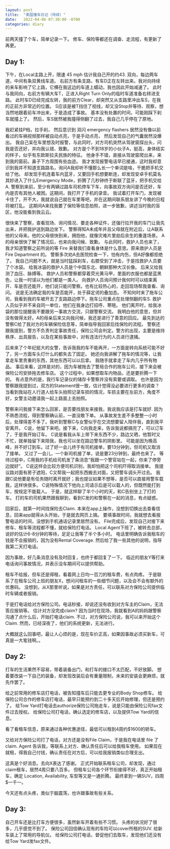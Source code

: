 ```yaml
---
layout: post
title:  "美国撞车日记（待续）"
date:   2022-04-06 07:30:00 -0700
categories: diary
---
```


前两天撞了个车，简单记录一下。
修车、保险等都还在调查、走流程，有更新了再更。

## Day 1:

下午，在Local主路上开，限速 45 mph 估计我自己开的约43. 双向，每边两车道，中间有条双黄线车道。
右前方有条支路，有车D正在左转出来。我对向持续的来车影响了它上路，它横在我这边的车道上蠕动，我也因此开始减速了。
此时与我同向，右前方有辆大车T，正进入Right Turn Only的临时车道准备右转进支路。
此时车D已经完成左转，我的前方Clear，却突然又从支路里冲出车S，在我的正前方非常近的位置。
S应该是被T挡住了视线，却又没Stop并等待、观察，想当然地跟着前车冲出来，于是造成了事故。
基本没有处置的时间，可能刚踩下刹车就撞上了。
然后，车S居然被我撞得侧翻了过去，我自己几乎停在了原地。

我赶紧挂P档，拉手刹，
然后意识到 双闪 emergency flashers 居然没有像以前看过的车祸视频那样被自动点亮，于是手动点亮，
然后发现自己的气囊居然没爆出。
我自己呆在车里想及时报警，与此同时，对方司机突然从驾驶窗探出头，问我是否还好，并向我认错、致歉。
对方是个不到18岁的小伙子A，挺高，身体结实的样子，似乎有东欧斯拉夫民族的特征。
他身手不错，直接从驾驶窗爬出来，来到我的窗前。鼻子下方周围有些血迹。
我才发现报警电话早已接通，这时我却意识到我并不知道支路路名，询问A我却听不懂那么长一个单词是啥，干脆把手机交给了他。
却发现手机连着车内蓝牙，又要回手机想要断连，却发现安卓手机莫名其妙进入了什么Emergency Mode，折腾了几秒钟终于断联了蓝牙，把手机交给A.
警察到来前，至少有两辆过路车司机停车下车，向事故双方询问是否还好，车内是否有其他人被困。这期间，我打开了手机的录音。
我试着打开车门，发现被卡住了，开不大，我就说自己就在车里等吧，并在这期间联系朋友讲了今晚的日程将被打乱。
这期间A来找我要了保险等信息拍照，进一步致歉，讲述当时我的盲区，他没能看到我云云。

很快来了警察，查看现场、询问情况、要走各种证件，还强行拉开我的车门让我先出来，并把我护送到路边坐下。
警察得知A未成年并且父母就在附近后，让A联系他的父母来。他的父母很快到来，拥抱他，就像灾难片里劫后余生的重逢场景。
A的母亲很快了解了情况后，也来向我问候、致歉。
与此同时，救护人员也来了，我才知道警察之前所说的等 Fire 来替我们查看身体是什么意思。原来救护人员是 Fire Department 的。
警察多次劝A去医院检查一下，怕有内伤，但A好像都拒绝了。
我自己问题不大，就是当时猛踩刹车，右膝受到了冲击，于是找救护人员要了个冰袋。
给我冰袋的救护人员是个中国东北、朝鲜那种大汉长像。
后来又给我测了血压、脉搏等。
救护人员和警察都穿着荧光黄马甲，里面的衣服也都是蓝黑色，让我一时误以为他们都是一类人。
向救护人员询问预计我何时可以结束离开、车是否还能开，他们说只能问警察。也有比较热心的，走回现场帮我查看、询问。
说是无法确定我的车是否能开，处于薛定谔的叠加态。
不知何时来了拖车公司，我看到我的车被开去了支路路边停下。拖车公司重点在处理侧翻的车S.
救护人员似乎并不来自同一单位，他们在我身边打招呼、寒暄。
他们离开时，给我冰袋的那位提醒我不要跟另一事故方交流，只跟警察交流。
我明白他的意思，但并没有做得太好。A的母亲后来又向我问候，我还是进行了善意的回应。
最先到达的警察C给了我对方的车辆保险信息等，简单指导我回家后找保险的流程。
警察还跟我提到，警方不负责判定事故责任，保险公司会判定。警方的出现，主要是维持秩序、出具报告，以及在某些事故中，对有违法行为的人员进行逮捕。

后来来了个年纪挺大的女警，告诉我我的车不能再开，一方面是转向系统可能不好了，另一方面车头灯什么的都失去了固定。
她还向我讲解了拖车的情况等，让我拿走车里贵重的东西，其他东西可以以后拿。
我随手就拿走了车内几乎所有物品。
事后来看，这样是对的，因为车被拖去了警局合作的拖车公司，接下来会被保险公司安排拖去修车店。
这个过程中，如果想取车内物品，还是要折腾一下的。
有点意外的是，我行车记录仪的储存卡警察并没有索要或调取。
也许是因为警察跟我提到过，双方的Statement很一致，估计觉得没必要进行更多的调查？
当看到我站在人行道人给车头拍照记录车损的情况，车损主要在左前方，角度不好，女警主动邀请我一起上路面上去拍照。

警察来问我接下来怎么回家，是否要找朋友来接我，我说我应该是打车就好.
因为不熟悉流程，得到警察确认前，一直没敢下单。
从事故发生差不多整整一小时后，处理得差不多了。我听到警察C与女警似乎在交流想要留人陪伴我，直到我平安离开。
C说，他留下来吧。接下来，C向我走来，告诉我说都搞完了，可以订车了，于是我开始订车。
C说是看我从车上带下来东西不少，路边又晒，他暂时又不忙，就单独留下来陪我，我也可以坐在路边警车的阴影里。
可能是因为晚高峰，并不好订到车。过了好一会儿终于有司机接单，要13分钟到，但司机又取消了接单。
又过了一会儿，一个新司机接了单，说是要23分钟到，最终也来了。
等待过程中，C用我的手机给司机发了条消息“我跟一个警官站在一起，你来了停旁边就好”。
C说这样会比较方便司机识别，我却怕把这个司机吓得取消接单。
我提议路对面有房子遮阳，C又帮我一起把东西搬去对面，又把警车调头开过去。
我跟C说他要是有任务随时离开就好；我也提议如果不想等，是否可以直接用警车载我，这样快很多。
C说特殊情况下他向上司请示后是可以载人的，但既然能打到车，按规定不能载人。
于是，就这样聊了半个小时的天，和C告别坐上了打的车。
打的车的司机果然跟我聊到，看到C发的和警察在一起的消息，有点疑惑。

回家后，就第一时间找保险去Claim. 
本来在app上操作，没想到切换出去查看信息，回来app就得从头开始，于是就去网页上搞。
要填事故时间，我就想去看报警电话的时间，没想到手机通话记录里居然没有。
File完成后，发现自己对接下来修车、租车等流程都不懂，就给保险打电话。
Local Agent下班了，被转去总部，说好的估计6-8分钟的等待，足足让我等了半个多小时。
电话里明确告诉我租车的钱是不会报销的，因为没有Rental Coverage.
然后给了我一些其他的说明，指导我第二天打电话。

因为事故，好几条消息没有及时回复，也终于都回复了一下。
临近的朋友Y等打来电话询问事故情况，并表示没车期间可以提供帮助。

租车不给报，但车还是得租，看着网上日均一百刀的租车费，有点肉疼。
于是联系了在租车公司上班的朋友X，想问问租车的一些细节问题，以及会不会有额外的优惠码。
没想到，从X那里听说，如果是对方责任，可以联系对方保险公司提供临时车辆或者报销。

于是打电话给对方保险公司。电话秒接，却说还没有收到对方车主的Claim，无法答应报销等。
估计对方没完成claim? 因为当时在现场，我就看到A的妈妈跟警察沟通了点什么后，开始打电话claim.
不过，对方保险公司说，我可以来开始这个Claim. 然而，已经深夜了，他们的系统更新，无法进行。

大概就这么回事吧，最让人心烦的是，现在车价正高，如果因事故必须买新车，可真是一大笔钱啊。。

## Day 2:

打车的生活果然不容易，带着装备出门，和打车的接口不太匹配，不好放脚。
想着要改装一下自己的装备，却发现改装后会有重量限制，未来的安装会更麻烦，就先作罢了。

给之前常用的修车店打电话，被告知撞车后只能去更专业的Body Shop修车。
给保险公司合作的修车店打电话，最早只能预约到二十多天后开始修理，但还是预约了。
给Tow Yard打电话去authorize保险公司拖走车，说是只能由保险公司fax文件过去授权。
给保险公司打电话，确认选定的修车店，以及提供Tow Yard的信息。

看了看租车信息，原来通过各种优惠途径，最低可以租到4周约$1600的轿车。

又给对方保险公司打了电话，对方还是没有File Claim，于是我在电话里 file 了 claim.
Agent 告诉我，等联系上对方、确认责任后可以给我租车使用。
如果现在就租，得我自己付钱，确认责任在对方后，可以给我报销类似合理支出。

这真是个好消息。去向X表达了感谢。
正式开始联系租车公司，却发现，通过claim租车，居然4周只要八百多。
但租车公司各个环节衔接得不好，真正开始租车，确定 Location, Availability, 车型等又是一通折腾。
最终拿到一辆SUV，四周$一千一。

今天还有点头疼，类似于脑震荡，也许跟事故有些关系。


## Day 3:

自己开车还是比打车方便很多，虽然新车开着有些不习惯。
头疼的状况好了很多，几乎感觉不到了。
保险公司回信确认现有的车险可以cover所租的SUV.
给新车装上了常用的导航仪。
给保险公司打电话，督促他们去取车，发现他们还没有给Tow Yard发fax文件。
